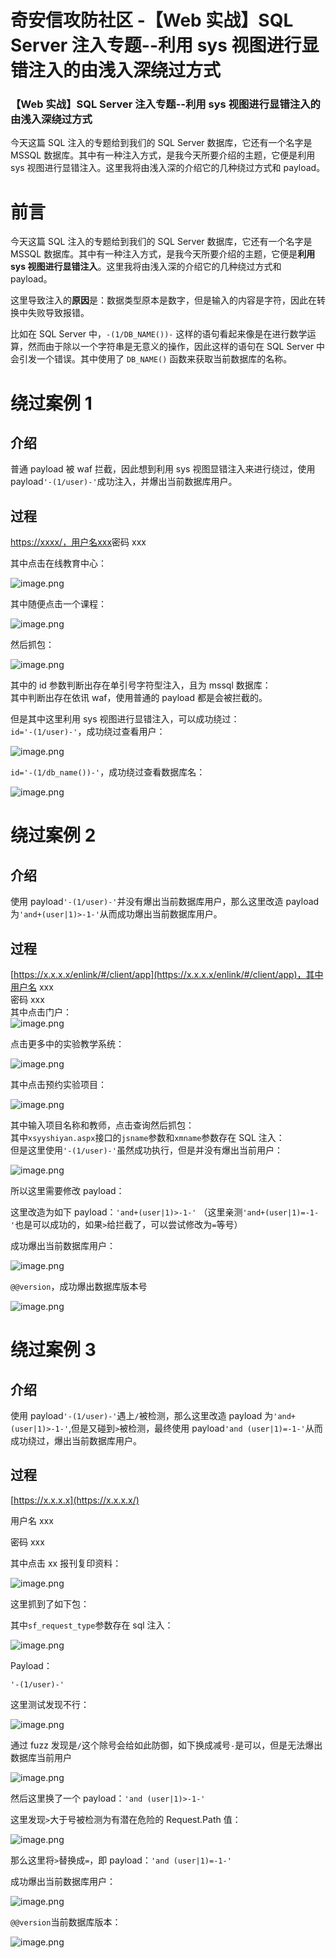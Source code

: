 

# 奇安信攻防社区 -【Web 实战】SQL Server 注入专题--利用 sys 视图进行显错注入的由浅入深绕过方式

### 【Web 实战】SQL Server 注入专题--利用 sys 视图进行显错注入的由浅入深绕过方式

今天这篇 SQL 注入的专题给到我们的 SQL Server 数据库，它还有一个名字是 MSSQL 数据库。其中有一种注入方式，是我今天所要介绍的主题，它便是利用 sys 视图进行显错注入。这里我将由浅入深的介绍它的几种绕过方式和 payload。

# 前言

今天这篇 SQL 注入的专题给到我们的 SQL Server 数据库，它还有一个名字是 MSSQL 数据库。其中有一种注入方式，是我今天所要介绍的主题，它便是**利用 sys 视图进行显错注入**。这里我将由浅入深的介绍它的几种绕过方式和 payload。

这里导致注入的**原因**是：数据类型原本是数字，但是输入的内容是字符，因此在转换中失败导致报错。

比如在 SQL Server 中，`-(1/DB_NAME())-` 这样的语句看起来像是在进行数学运算，然而由于除以一个字符串是无意义的操作，因此这样的语句在 SQL Server 中会引发一个错误。其中使用了 `DB_NAME()` 函数来获取当前数据库的名称。

# 绕过案例 1

## 介绍

普通 payload 被 waf 拦截，因此想到利用 sys 视图显错注入来进行绕过，使用 payload`'-(1/user)-'`成功注入，并爆出当前数据库用户。

## 过程

[https://xxxx/，用户名xxx](https://xxxx/%EF%BC%8C%E7%94%A8%E6%88%B7%E5%90%8Dxxx)密码 xxx

其中点击在线教育中心：

![image.png](assets/1700529025-cb62e34dea7ae0ba60b0e21d7dcacb8d.png)

其中随便点击一个课程：

![image.png](assets/1700529025-8f82992d4857fc9102cd447290a01115.png)

然后抓包：

![image.png](assets/1700529025-876b0abfca55ffc33b04f349f5063c60.png)

其中的 id 参数判断出存在单引号字符型注入，且为 mssql 数据库：  
其中判断出存在依讯 waf，使用普通的 payload 都是会被拦截的。

但是其中这里利用 sys 视图进行显错注入，可以成功绕过：  
`id='-(1/user)-'`，成功绕过查看用户：

![image.png](assets/1700529025-1cf522a6028bc47c1378327bbe8bc9c0.png)

`id='-(1/db_name())-'`，成功绕过查看数据库名：

![image.png](assets/1700529025-57cfed9a72fccd00301f12812698e981.png)

# 绕过案例 2

## 介绍

使用 payload`'-(1/user)-'`并没有爆出当前数据库用户，那么这里改造 payload 为`'and+(user|1)>-1-'`从而成功爆出当前数据库用户。

## 过程

[https://x.x.x.x/enlink/#/client/app](https://x.x.x.x/enlink/#/client/app)，其中用户名 xxx  
密码 xxx  
其中点击门户：  
![image.png](assets/1700529025-d853b76671bd49ed6d1a4a312ef33583.png)

点击更多中的实验教学系统：

![image.png](assets/1700529025-32b375689513b5436fd5c9e710a95701.png)

其中点击预约实验项目：

![image.png](assets/1700529025-d4557d8097a25e2f7acebea625a5f5a4.png)

其中输入项目名称和教师，点击查询然后抓包：  
其中`xsyyshiyan.aspx`接口的`jsname`参数和`xmname`参数存在 SQL 注入：  
但是这里使用`'-(1/user)-'`虽然成功执行，但是并没有爆出当前用户：

![image.png](assets/1700529025-a5518a290e269888f366b46bac75fda2.png)

所以这里需要修改 payload：

这里改造为如下 payload：`'and+(user|1)>-1-'` （这里亲测`'and+(user|1)=-1-'`也是可以成功的，如果`>`给拦截了，可以尝试修改为`=`等号）

成功爆出当前数据库用户：

![image.png](assets/1700529025-35755ee4452c5400ec7b11c2c7315e4c.png)

`@@version`，成功爆出数据库版本号

![image.png](assets/1700529025-07b03d854db9fdb157bbc35fcbd34f48.png)

# 绕过案例 3

## 介绍

使用 payload`'-(1/user)-'`遇上`/`被检测，那么这里改造 payload 为`'and+(user|1)>-1-'`,但是又碰到`>`被检测，最终使用 payload`'and (user|1)=-1-'`从而成功绕过，爆出当前数据库用户。

## 过程

[https://x.x.x.x](https://x.x.x.x/)

用户名 xxx

密码 xxx

其中点击 xx 报刊复印资料：

![image.png](assets/1700529025-31402449e44ae0de56d7ac3d3232748a.png)

这里抓到了如下包：

其中`sf_request_type`参数存在 sql 注入：

![image.png](assets/1700529025-b9eb412658352e48617003a0d610caac.png)

Payload：

`'-(1/user)-'`

这里测试发现不行：

![image.png](assets/1700529025-60ea312c51c9aa7d8905765e8eb7740c.png)

通过 fuzz 发现是`/`这个除号会给如此防御，如下换成减号`-`是可以，但是无法爆出数据库当前用户

![image.png](assets/1700529025-ca342d947bc66d98a10cb6bb2c5714bf.png)

然后这里换了一个 payload：`'and (user|1)>-1-'`

这里发现`>`大于号被检测为有潜在危险的 Request.Path 值：

![image.png](assets/1700529025-af26192011f51afb8db343f973a36194.png)

那么这里将`>`替换成`=`，即 payload：`'and (user|1)=-1-'`

成功爆出当前数据库用户：

![image.png](assets/1700529025-616d52abf80523a8bcd6d57c804a3a62.png)

`@@version`当前数据库版本：

![image.png](assets/1700529025-1016a549b7cef61df379453cc4e5da82.png)
